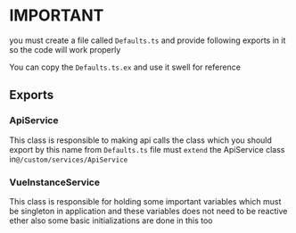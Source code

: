 # IMPORTANT
you must create a file called  `Defaults.ts` and provide
following exports in it so the code will work properly

You can copy the `Defaults.ts.ex`  and  use it swell for
reference

## Exports
### ApiService
This class is responsible to making api calls the class which
you should export by  this name  from `Defaults.ts` file must 
`extend` the ApiService class in`@/custom/services/ApiService`

### VueInstanceService
This class is responsible for holding some important  variables
which must be singleton in application and these variables does
not need to be reactive ether  also some  basic initializations
are done in this too
